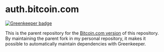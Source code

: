# auth.bitcoin.com

[![Greenkeeper badge](https://badges.greenkeeper.io/christroutner/auth.bitcoin.com.svg)](https://greenkeeper.io/)

This is the parent repository for
the [Bitcoin.com version](https://github.com/Bitcoin-com/auth.bitcoin.com) of
this repository. By maintaining the parent fork in my personal repository,
it makes it possible to automatically maintain dependencies with Greenkeeper.
